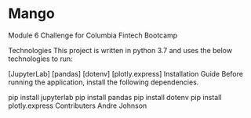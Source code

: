# Mango
Module 6 Challenge for Columbia Fintech Bootcamp

Technologies
This project is written in python 3.7 and uses the below technologies to run:

[JupyterLab]
[pandas]
[dotenv]
[plotly.express]
Installation Guide
Before running the application, install the following dependencies.

  pip install jupyterlab
  pip install pandas
  pip install dotenv
  pip install plotly.express
Contributers
Andre Johnson
